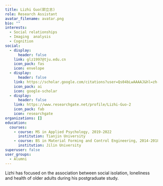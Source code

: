 ```yaml
---
title: Lizhi Guo(郭立志)
role: Research Assistant
avatar_filename: avatar.png
bio: ""
interests:
  - Social relationships
  - Imaging  analysis
  - Cognition
social:
  - display:
      header: false
    link: glz1997@tju.edu.cn
    icon_pack: fas
    icon: envelope
  - display:
      header: false
    link: https://scholar.google.com/citations?user=Qs04bLwAAAAJ&hl=zh-CN
    icon_pack: ai
    icon: google-scholar
  - display:
      header: false
    link: https://www.researchgate.net/profile/Lizhi-Guo-2
    icon_pack: fab
    icon: researchgate
organizations: []
education:
  courses:
    - course: MS in Applied Psychology, 2019-2022
      institution: Tianjin University
    - course: BS in Material Forming and Control Engineering, 2014-2018
      institution: Jilin University
superuser: false
user_groups:
  - Alumni
---
```

Lizhi has focused on the association between social isolation, loneliness and health of older adults during his postgraduate study.